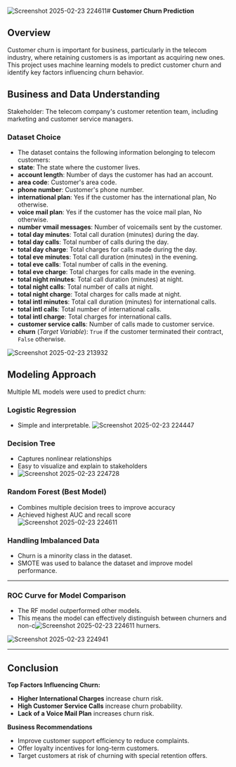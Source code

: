 ![Screenshot 2025-02-23 224611](https://github.com/user-attachments/assets/9a697c9c-19fc-4978-bd74-fd8f555ea1d3)# **Customer Churn Prediction**

## **Overview**
Customer churn is important for business, particularly in the telecom industry, where retaining customers is as important as acquiring new ones. This project uses machine learning models to predict customer churn and identify key factors influencing churn behavior.

## **Business and Data Understanding**
Stakeholder: The telecom company's customer retention team, including marketing and customer service managers.

### **Dataset Choice**
- The dataset contains the following information belonging to telecom customers:
- **state**: The state where the customer lives.  
- **account length**: Number of days the customer has had an account.  
- **area code**: Customer's area code.  
- **phone number**: Customer's phone number.  
- **international plan**: Yes if the customer has the international plan, No otherwise.  
- **voice mail plan**: Yes if the customer has the voice mail plan, No otherwise.  
- **number vmail messages**: Number of voicemails sent by the customer.  
- **total day minutes**: Total call duration (minutes) during the day.  
- **total day calls**: Total number of calls during the day.  
- **total day charge**: Total charges for calls made during the day.  
- **total eve minutes**: Total call duration (minutes) in the evening.  
- **total eve calls**: Total number of calls in the evening.  
- **total eve charge**: Total charges for calls made in the evening.  
- **total night minutes**: Total call duration (minutes) at night.  
- **total night calls**: Total number of calls at night.  
- **total night charge**: Total charges for calls made at night.  
- **total intl minutes**: Total call duration (minutes) for international calls.  
- **total intl calls**: Total number of international calls.  
- **total intl charge**: Total charges for international calls.  
- **customer service calls**: Number of calls made to customer service.  
- **churn** (*Target Variable*): `True` if the customer terminated their contract, `False` otherwise.

![Screenshot 2025-02-23 213932](https://github.com/user-attachments/assets/211e6350-5927-4a56-8631-fd07985bc7e5)

## **Modeling Approach**
Multiple ML models were used to predict churn:

### **Logistic Regression**
- Simple and interpretable.
![Screenshot 2025-02-23 224447](https://github.com/user-attachments/assets/db74a7d6-8405-4e7e-8434-292e65e564dd)

### **Decision Tree**
- Captures nonlinear relationships
- Easy to visualize and explain to stakeholders
- ![Screenshot 2025-02-23 224728](https://github.com/user-attachments/assets/def92887-2021-4076-8161-3af4c5035ebf)


### **Random Forest (Best Model)**
- Combines multiple decision trees to improve accuracy
- Achieved highest AUC and recall score
![Screenshot 2025-02-23 224611](https://github.com/user-attachments/assets/3dbfd859-0657-46c5-b29e-e8aa252a7d05)

### **Handling Imbalanced Data**
- Churn is a minority class in the dataset.
- SMOTE was used to balance the dataset and improve model performance.

---

### **ROC Curve for Model Comparison**
- The RF model outperformed other models.
- This means the model can effectively distinguish between churners and non-c![Screenshot 2025-02-23 224611](https://github.com/user-attachments/assets/bd5897b8-97e8-42e1-9ad6-d9db03785061)
hurners.

![Screenshot 2025-02-23 224941](https://github.com/user-attachments/assets/81517392-5de4-400b-a593-76c7503979c3)

---

## **Conclusion**
**Top Factors Influencing Churn:**
- **Higher International Charges** increase churn risk.
- **High Customer Service Calls** increase churn probability.
- **Lack of a Voice Mail Plan** increases churn risk.

**Business Recommendations**
- Improve customer support efficiency to reduce complaints.
- Offer loyalty incentives for long-term customers.
- Target customers at risk of churning with special retention offers.
